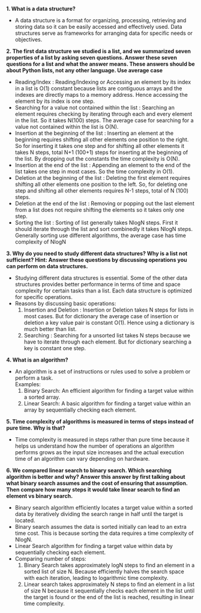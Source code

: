**1. What is a data structure?** <br>
* A data structure is a format for organizing, processing, retrieving and storing data so it can be easily accessed and effectively used. Data structures serve as frameworks for arranging data for specific needs or objectives. <br>
  
**2. The first data structure we studied is a list, and we summarized seven properties of a list by asking seven questions. Answer these seven questions for a list and what the answer means. These answers should be about Python lists, not any other language. Use average case**
*  Reading/Index : Reading/Indexing or Accessing an element by its index in a list is O(1) constant because lists are contiguous arrays and the indexes are directly maps to a memory address. Hence accessing the element by its index is one step.
*  Searching for a value not contained within the list : Searching an element requires checking by iterating through each and every element in the list. So it takes N(100) steps. The average case for searching for a value not contained within the list is O(N). 
*  Insertion at the beginning of the list : Inserting an element at the beginning requires shifting all other elements one position to the right. So for inserting it takes one step and for shifting all other elements it takes N steps, total N+1 (100+1) steps for inserting at the beginning of the list. By dropping out the constants the time complexity is O(N).
*  Insertion at the end of the list : Appending an element to the end of the list takes one step in most cases. So the time complexity in O(1).
*  Deletion at the beginning of the list : Deleting the first element requires shifting all other elements one position to the left. So, for deleting one step and shifting all other elements requires N-1 steps, total of N (100) steps.
*  Deletion at the end of the list : Removing or popping out the last element from a list does not require shifting the elements so it takes only one step.
*  Sorting the list : Sorting of list generally takes NlogN steps. First it should iterate through the list and sort combinedly it takes NlogN steps. Generally sorting use different algorithms, the average case has time complexity of NlogN


**3. Why do you need to study different data structures? Why is a list not sufficient? Hint: Answer these questions by discussing operations you can perform on data structures.**
* Studying different data structures is essential. Some of the other data structures provides better performance in terms of time and space complexity for certain tasks than a list. Each data structure is optimized for specific operations. 
* Reasons by discussing basic operations:
  1. Insertion and Deletion : Insertion or Deletion takes N steps for lists in most cases. But for dictionary the average case of insertion or deletion a key value pair is constant O(1). Hence using a dictionary is much better than list.
  2. Searching : Searching for a unsorted list takes N steps because we have to iterate through each element. But for dictionary searching a key is constant one step.

**4. What is an algorithm?**
* An algorithm is a set of instructions or rules used to solve a problem or perform a task. <br>
  Examples:
  1. Binary Search: An efficient algorithm for finding a target value within a sorted array.
  2. Linear Search: A basic algorithm for finding a target value within an array by sequentially checking each element.

**5. Time complexity of algorithms is measured in terms of steps instead of pure time. Why is that?**
* Time complexity is measured in steps rather than pure time because it helps us understand how the number of operations an algorithm performs grows as the input size increases and the actual execution time of an algorithm can vary depending on hardware.

**6. We compared linear search to binary search. Which searching algorithm is better and why? Answer this answer by first talking about what binary search assumes and the cost of ensuring that assumption. Then compare how many steps it would take linear search to find an element vs binary search.**
* Binary search algorithm efficiently locates a target value within a sorted data by iteratively dividing the search range in half until the target is located.
* Binary search assumes the data is sorted initially can lead to an extra time cost. This is because sorting the data requires a time complexity of NlogN.
* Linear Search algorithm for finding a target value within data by sequentially checking each element.
* Comparing number of steps:
  1. Binary Search takes approximately logN steps to find an element in a sorted list of size N. Because efficiently halves the search space with each iteration, leading to logarithmic time complexity.
  2. Linear search takes approximately N steps to find an element in a list of size N because it sequentially checks each element in the list until the target is found or the end of the list is reached, resulting in linear time complexity.

